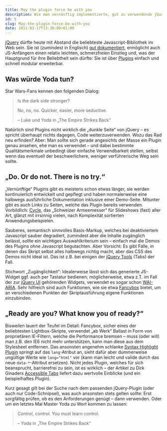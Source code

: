 ```yaml
---
title: May the plugin force be with you
description: Wie man vernünftig implementierte, gut zu verwendende jQuery-Plugins findet
id: 5
slug: May-the-plugin-force-be-with-you
date: 2011-03-17T13:30:00+01:00
---
```


[jQuery](http://jquery.com) dürfte heute mit Abstand die beliebteste Javascript\-Bibliothek im Web sein. Sie ist (zumindest in Englisch) [gut dokumentiert](http://docs.jquery.com), ermöglicht auch JS\-Anfängern einen relativ leichten, schmerzfreien Einstieg und, was der Hauptgrund für ihre Beliebtheit sein dürfte: Sie ist über [Plugins](http://plugins.jquery.com) einfach und schnell modular erweiterbar.

## Was würde Yoda tun?

Star Wars-Fans kennen den folgenden Dialog:

> Is the dark side stronger?
>
> No, no, no. Quicker, easier, more seductive.
>
> – Luke und Yoda in „The Empire Strikes Back“

Natürlich sind Plugins nicht wirklich die „dunkle Seite“ von jQuery – es spricht überhaupt nichts dagegen, Code weiterzuverwenden. Wozu das Rad neu erfinden? Aber: Man sollte sich gerade angesichts der Masse ein Plugin genau ansehen, ehe man es verwendet – und dabei bestimmte Qualitätsmerkmale unbedingt über einfache Verwendbarkeit stellen, selbst wenn das eventuell der beschwerlichere, weniger verführerische Weg sein sollte.

## „Do. Or do not. There is no try.“

„Vernünftige“ Plugins gibt es meistens schon etwas länger, sie werden kontinuierlich entwickelt und gepflegt und haben normalerweise eine halbwegs ausführliche Dokumentation inklusive einer Demo-Seite. Mitunter gibt es auch Links zu Seiten, welche das Plugin bereits verwenden. Vorbildlich: [Cycle](http://jquery.malsup.com/cycle/), das „Schweizer Armeemesser“ für Slideshows (fast) aller Art, glänzt mit irrsinnig vielen, nach Komplexität sortierten Anwendungsbeispielen.

Sauberes, semantisch sinnvolles Basis-Markup, welches bei deaktiviertem Javascript sauber degradiert, zumindest aber die Inhalte zugänglich belässt, sollte ein wichtiges Auswahlkriterium sein – einfach mal die Demos des Plugins ohne Javascript begutachten. Aber Vorsicht: Es gibt Fälle, in denen das Skript selbst alles halbwegs richtig macht, aber das CSS des Demos nicht ideal ist. Das ist z.B. bei einigen der [jQuery Tools](http://flowplayer.org/tools/index.html) (Tabs) der Fall.

Stichwort „Zugänglichkeit“: Idealerweise lässt sich das generierte JS-Widget ggf. auch per Tastatur bedienen; möglicherweise, etwa z.T. im Fall der zur [jQuery UI](http://jqueryui.com) gehörenden Widgets, verwendet es sogar schon [WAI-ARIA](http://www.hessendscher.de/wai-aria/). Sehr hilfreich sind auch Funktionen, wie sie etwa [Fancybox](http://fancybox.net/api) bietet, um an verschiedenen Punkten der Skriptausführung eigene Funktionen einzubinden.

## „Ready are you? What know you of ready?“

Bisweilen lauert der Teufel im Detail: Fancybox, sicher eines der beliebtesten Lightbox\-Skripte, verwendet „ab Werk“ Ballast in Form von proprietären IE\-Filtern, welche die Performance bremsen – muss (oder will) man z.B. den IE6 nicht mehr unterstützen, kann man diese aus dem Stylesheet entfernen. Das ansonsten angenehm schlanke [Syntax Highlight Plugin](http://webcodingstudio.com/blog/jquery-syntax-highlight-plugin) springt auf das `lang`\-Atribut an, sieht dafür aber dummerweise ungültige Werte wie `lang="html"` vor (kann man leicht und valide durch das neue `data-*`\-Attribut ersetzen). Nicht jedes Plugin, welches für sich beansprucht, barrierefrei zu sein, ist es wirklich – der Artikel zu Dirk Ginaders [Accessible Tabs](http://blog.ginader.de/archives/2009/02/07/jQuery-Accessible-Tabs-Wie-man-Tabs-WIRKLICH-zugaenglich-macht.php) liefert dazu wertvolle Einblicke (und ein beispielhaftes Plugin).

Kurz gesagt gilt bei der Suche nach dem passenden jQuery-Plugin (oder auch nur Code\-Schnipsel), was auch ansonsten stets gelten sollte: Erst sorgfältig prüfen, ob es den Anforderungen genügt – dann verwenden. Oder um ein letztes Mal Master Yoda zu Wort kommen zu lassen:

> Control, control. You must learn control.
>
> – Yoda in „The Empire Strikes Back“
